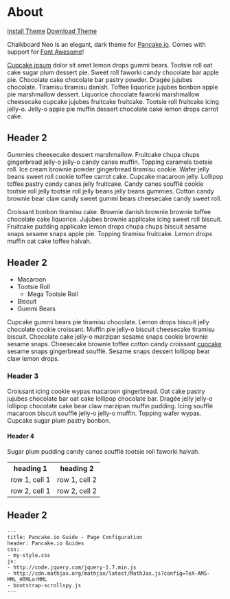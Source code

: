 <!---
title: Theme Preview
header: Chalkboard Neo
blank: true
css: http://pancakeio.github.com/pancake-themes/themes/Chalkboard%20Neo/chalkboardneo.css
--->

# About

<a href='http://pancake.io/theme/install?theme=http://pancakeio.github.com/pancake-themes/themes/Chalkboard%20Neo/chalkboardneo.css' class='button'><i class="icon-heart"></i> Install Theme</a> <a href='http://pancakeio.github.com/pancake-themes/themes/Chalkboard%20Neo/chalkboardneo.css' class='button'><i class="icon-download-alt"></i>Download Theme</a>


Chalkboard Neo is an elegant, dark theme for [Pancake.io](http://pancake.io). Comes with support for [Font Awesome](http://fortawesome.github.com/Font-Awesome/)!

[Cupcake ipsum](http://cupcakeipsum.com/) dolor sit amet lemon drops gummi bears. Tootsie roll oat cake sugar plum dessert pie. Sweet roll faworki candy chocolate bar apple pie. Chocolate cake chocolate bar pastry powder. Dragée jujubes chocolate. Tiramisu tiramisu danish. Toffee liquorice jujubes bonbon apple pie marshmallow dessert. Liquorice chocolate faworki marshmallow cheesecake cupcake jujubes fruitcake fruitcake. Tootsie roll fruitcake icing jelly-o. Jelly-o apple pie muffin dessert chocolate cake lemon drops carrot cake.

## Header 2

Gummies cheesecake dessert marshmallow. Fruitcake chupa chups gingerbread jelly-o jelly-o candy canes muffin. Topping caramels tootsie roll. Ice cream brownie powder gingerbread tiramisu cookie. Wafer jelly beans sweet roll cookie toffee carrot cake. Cupcake macaroon jelly. Lollipop toffee pastry candy canes jelly fruitcake. Candy canes soufflé cookie tootsie roll jelly tootsie roll jelly beans jelly beans gummies. Cotton candy brownie bear claw candy sweet gummi bears cheesecake candy sweet roll.

Croissant bonbon tiramisu cake. Brownie danish brownie brownie toffee chocolate cake liquorice. Jujubes brownie applicake icing sweet roll biscuit. Fruitcake pudding applicake lemon drops chupa chups biscuit sesame snaps sesame snaps apple pie. Topping tiramisu fruitcake. Lemon drops muffin oat cake toffee halvah.


## Header 2

- Macaroon
- Tootsie Roll
  - Mega Tootsie Roll
- Biscuit
- Gummi Bears

Cupcake gummi bears pie tiramisu chocolate. Lemon drops biscuit jelly chocolate cookie croissant. Muffin pie jelly-o biscuit cheesecake tiramisu biscuit. Chocolate cake jelly-o marzipan sesame snaps cookie brownie sesame snaps. Cheesecake brownie toffee cotton candy croissant [cupcake](http://cupcakeipsum.com/) sesame snaps gingerbread soufflé. Sesame snaps dessert lollipop bear claw lemon drops.

### Header 3

Croissant icing cookie wypas macaroon gingerbread. Oat cake pastry jujubes chocolate bar oat cake lollipop chocolate bar. Dragée jelly jelly-o lollipop chocolate cake bear claw marzipan muffin pudding. Icing soufflé macaroon biscuit soufflé jelly-o jelly-o muffin. Topping wafer wypas. Cupcake sugar plum pastry bonbon.

#### Header 4

Sugar plum pudding candy canes soufflé tootsie roll faworki halvah.

<table>
  <tr>
    <th>heading 1</th>
    <th>heading 2</th>
  </tr>
  <tr>
    <td>row 1, cell 1</td>
    <td>row 1, cell 2</td>
  </tr>
  <tr>
    <td>row 2, cell 1</td>
    <td>row 2, cell 2</td>
  </tr>
</table>

## Header 2

    ---
    title: Pancake.io Guide - Page Configuration
    header: Pancake.io Guides
    css:
    - my-style.css
    js:
    - http://code.jquery.com/jquery-1.7.min.js
    - http://cdn.mathjax.org/mathjax/latest/MathJax.js?config=TeX-AMS-MML_HTMLorMML
    - bootstrap-scrollspy.js
    ---
